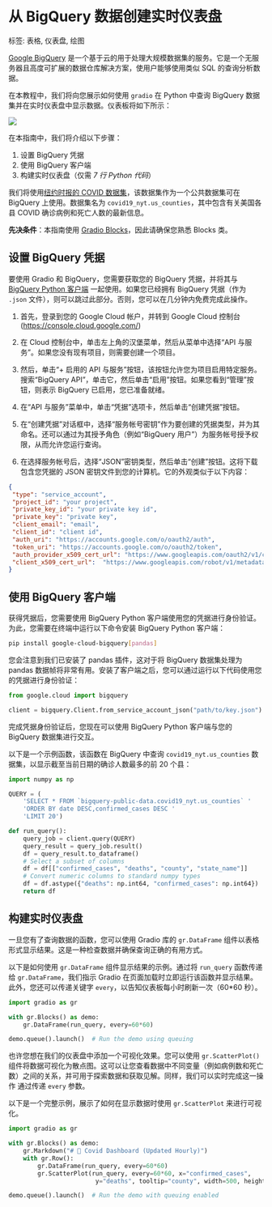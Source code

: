 # 从 BigQuery 数据创建实时仪表盘

标签: 表格, 仪表盘, 绘图 


[Google BigQuery](https://cloud.google.com/bigquery) 是一个基于云的用于处理大规模数据集的服务。它是一个无服务器且高度可扩展的数据仓库解决方案，使用户能够使用类似 SQL 的查询分析数据。

在本教程中，我们将向您展示如何使用 `gradio` 在 Python 中查询 BigQuery 数据集并在实时仪表盘中显示数据。仪表板将如下所示：

<img src="https://huggingface.co/datasets/huggingface/documentation-images/resolve/main/gradio-guides/bigquery-dashboard.gif">

在本指南中，我们将介绍以下步骤：

1. 设置 BigQuery 凭据
2. 使用 BigQuery 客户端
3. 构建实时仪表盘（仅需 *7 行 Python 代码*）

我们将使用[纽约时报的 COVID 数据集](https://www.nytimes.com/interactive/2021/us/covid-cases.html)，该数据集作为一个公共数据集可在 BigQuery 上使用。数据集名为 `covid19_nyt.us_counties`，其中包含有关美国各县 COVID 确诊病例和死亡人数的最新信息。

**先决条件**：本指南使用 [Gradio Blocks](../quickstart/#blocks-more-flexibility-and-control)，因此请确保您熟悉 Blocks 类。

## 设置 BigQuery 凭据

要使用 Gradio 和 BigQuery，您需要获取您的 BigQuery 凭据，并将其与 [BigQuery Python 客户端](https://pypi.org/project/google-cloud-bigquery/) 一起使用。如果您已经拥有 BigQuery 凭据（作为 `.json` 文件），则可以跳过此部分。否则，您可以在几分钟内免费完成此操作。

1. 首先，登录到您的 Google Cloud 帐户，并转到 Google Cloud 控制台 (https://console.cloud.google.com/)

2. 在 Cloud 控制台中，单击左上角的汉堡菜单，然后从菜单中选择“API 与服务”。如果您没有现有项目，则需要创建一个项目。

3. 然后，单击“+ 启用的 API 与服务”按钮，该按钮允许您为项目启用特定服务。搜索“BigQuery API”，单击它，然后单击“启用”按钮。如果您看到“管理”按钮，则表示 BigQuery 已启用，您已准备就绪。

4. 在“API 与服务”菜单中，单击“凭据”选项卡，然后单击“创建凭据”按钮。

5. 在“创建凭据”对话框中，选择“服务帐号密钥”作为要创建的凭据类型，并为其命名。还可以通过为其授予角色（例如“BigQuery 用户”）为服务帐号授予权限，从而允许您运行查询。

6. 在选择服务帐号后，选择“JSON”密钥类型，然后单击“创建”按钮。这将下载包含您凭据的 JSON 密钥文件到您的计算机。它的外观类似于以下内容：

```json
{
 "type": "service_account",
 "project_id": "your project",
 "private_key_id": "your private key id",
 "private_key": "private key",
 "client_email": "email",
 "client_id": "client id",
 "auth_uri": "https://accounts.google.com/o/oauth2/auth",
 "token_uri": "https://accounts.google.com/o/oauth2/token",
 "auth_provider_x509_cert_url": "https://www.googleapis.com/oauth2/v1/certs",
 "client_x509_cert_url":  "https://www.googleapis.com/robot/v1/metadata/x509/email_id"
}
```

## 使用 BigQuery 客户端

获得凭据后，您需要使用 BigQuery Python 客户端使用您的凭据进行身份验证。为此，您需要在终端中运行以下命令安装 BigQuery Python 客户端：

```bash
pip install google-cloud-bigquery[pandas]
```

您会注意到我们已安装了 pandas 插件，这对于将 BigQuery 数据集处理为 pandas 数据帧将非常有用。安装了客户端之后，您可以通过运行以下代码使用您的凭据进行身份验证：

```py
from google.cloud import bigquery

client = bigquery.Client.from_service_account_json("path/to/key.json")
```

完成凭据身份验证后，您现在可以使用 BigQuery Python 客户端与您的 BigQuery 数据集进行交互。

以下是一个示例函数，该函数在 BigQuery 中查询 `covid19_nyt.us_counties` 数据集，以显示截至当前日期的确诊人数最多的前 20 个县：

```py
import numpy as np

QUERY = (
    'SELECT * FROM `bigquery-public-data.covid19_nyt.us_counties` ' 
    'ORDER BY date DESC,confirmed_cases DESC '
    'LIMIT 20')

def run_query():
    query_job = client.query(QUERY)  
    query_result = query_job.result()  
    df = query_result.to_dataframe()
    # Select a subset of columns 
    df = df[["confirmed_cases", "deaths", "county", "state_name"]]
    # Convert numeric columns to standard numpy types
    df = df.astype({"deaths": np.int64, "confirmed_cases": np.int64})
    return df
```

## 构建实时仪表盘

一旦您有了查询数据的函数，您可以使用 Gradio 库的 `gr.DataFrame` 组件以表格形式显示结果。这是一种检查数据并确保查询正确的有用方式。

以下是如何使用 `gr.DataFrame` 组件显示结果的示例。通过将 `run_query` 函数传递给 `gr.DataFrame`，我们指示 Gradio 在页面加载时立即运行该函数并显示结果。此外，您还可以传递关键字 `every`，以告知仪表板每小时刷新一次（60*60 秒）。

```py
import gradio as gr

with gr.Blocks() as demo:
    gr.DataFrame(run_query, every=60*60)

demo.queue().launch()  # Run the demo using queuing
```

也许您想在我们的仪表盘中添加一个可视化效果。您可以使用 `gr.ScatterPlot()` 组件将数据可视化为散点图。这可以让您查看数据中不同变量（例如病例数和死亡数）之间的关系，并可用于探索数据和获取见解。同样，我们可以实时完成这一操作
通过传递 `every` 参数。

以下是一个完整示例，展示了如何在显示数据时使用 `gr.ScatterPlot` 来进行可视化。

```py
import gradio as gr

with gr.Blocks() as demo:
    gr.Markdown("# 💉 Covid Dashboard (Updated Hourly)")
    with gr.Row():
        gr.DataFrame(run_query, every=60*60)
        gr.ScatterPlot(run_query, every=60*60, x="confirmed_cases", 
                        y="deaths", tooltip="county", width=500, height=500)

demo.queue().launch()  # Run the demo with queuing enabled
```